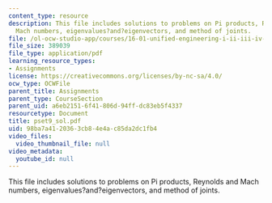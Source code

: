 ```yaml
---
content_type: resource
description: This file includes solutions to problems on Pi products, Reynolds and
  Mach numbers, eigenvalues?and?eigenvectors, and method of joints.
file: /ol-ocw-studio-app/courses/16-01-unified-engineering-i-ii-iii-iv-fall-2005-spring-2006/98ba7a4120363cb84e4ac85da2dc1fb4_pset9_sol.pdf
file_size: 389039
file_type: application/pdf
learning_resource_types:
- Assignments
license: https://creativecommons.org/licenses/by-nc-sa/4.0/
ocw_type: OCWFile
parent_title: Assignments
parent_type: CourseSection
parent_uid: a6eb2151-6f41-806d-94ff-dc83eb5f4337
resourcetype: Document
title: pset9_sol.pdf
uid: 98ba7a41-2036-3cb8-4e4a-c85da2dc1fb4
video_files:
  video_thumbnail_file: null
video_metadata:
  youtube_id: null
---
```

This file includes solutions to problems on Pi products, Reynolds and Mach numbers, eigenvalues?and?eigenvectors, and method of joints.